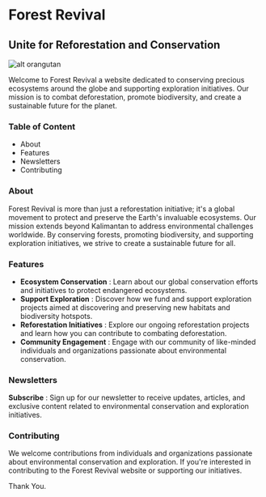 # Forest Revival

## Unite for Reforestation and Conservation

![alt orangutan](https://jungleinn-bukitlawang.com/wp-content/uploads/2021/09/image4-1024x576.jpg)

Welcome to Forest Revival a website dedicated to conserving precious ecosystems around the globe and supporting exploration initiatives. Our mission is to combat deforestation, promote biodiversity, and create a sustainable future for the planet.

### Table of Content
* About
* Features
* Newsletters
* Contributing


### About
Forest Revival is more than just a reforestation initiative; it's a global movement to protect and preserve the Earth's invaluable ecosystems. Our mission extends beyond Kalimantan to address environmental challenges worldwide. By conserving forests, promoting biodiversity, and supporting exploration initiatives, we strive to create a sustainable future for all.

### Features
* **Ecosystem Conservation** : Learn about our global conservation efforts and initiatives to protect endangered ecosystems.
* **Support Exploration** : Discover how we fund and support exploration projects aimed at discovering and preserving new habitats and biodiversity hotspots.
* **Reforestation Initiatives** : Explore our ongoing reforestation projects and learn how you can contribute to combating deforestation.
* **Community Engagement** : Engage with our community of like-minded individuals and organizations passionate about environmental conservation.

### Newsletters
**Subscribe** : Sign up for our newsletter to receive updates, articles, and exclusive content related to environmental conservation and exploration initiatives.

### Contributing
We welcome contributions from individuals and organizations passionate about environmental conservation and exploration. If you're interested in contributing to the Forest Revival website or supporting our initiatives.

Thank You.